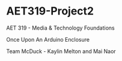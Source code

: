# AET319-Project2

AET 319 - Media & Technology Foundations

Once Upon An Arduino Enclosure

Team McDuck - Kaylin Melton and Mai Naor
